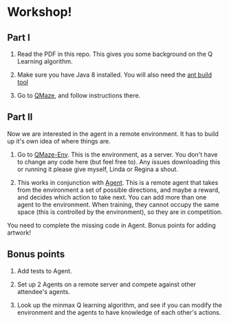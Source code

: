 # Workshop!

## Part I

1. Read the PDF in this repo. This gives you some background on the Q Learning algorithm.

2. Make sure you have Java 8 installed. You will also need the [ant build tool](http://ant.apache.org/manual/install.html)

3. Go to [QMaze](https://github.com/katharinebeaumont/QMaze), and follow instructions there.

## Part II

Now we are interested in the agent in a remote environment. It has to build up it's own idea of where things are. 

1. Go to [QMaze-Env](https://github.com/katharinebeaumont/QMaze_Env). This is the environment, as a server. You don't have to change any code here (but feel free to).
Any issues downloading this or running it please give myself, Linda or Regina a shout.

2. This works in conjunction with [Agent](https://github.com/katharinebeaumont/Agent). This is a remote agent that takes from the environment a set of possible directions, and maybe a reward, and decides which action to take next. You can add more than one agent to the environment. When training, they cannot occupy the same space (this is controlled by the environment), so they are in competition.

You need to complete the missing code in Agent. Bonus points for adding artwork!

## Bonus points

1. Add tests to Agent.

2. Set up 2 Agents on a remote server and compete against other attendee's agents.

3. Look up the minmax Q learning algorithm, and see if you can modify the environment and the agents to have knowledge of each other's actions.
